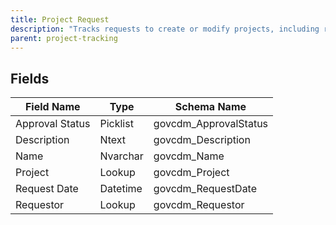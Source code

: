 ```yaml
---
title: Project Request
description: "Tracks requests to create or modify projects, including requestor and approval metadata."
parent: project-tracking
---
```


## Fields

| Field Name | Type | Schema Name |
|------------|------|-------------|
| Approval Status | Picklist | govcdm_ApprovalStatus |
| Description | Ntext | govcdm_Description |
| Name | Nvarchar | govcdm_Name |
| Project | Lookup | govcdm_Project |
| Request Date | Datetime | govcdm_RequestDate |
| Requestor | Lookup | govcdm_Requestor |
